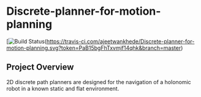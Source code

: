 # Discrete-planner-for-motion-planning
[![Build Status](https://travis-ci.com/ajeetwankhede/Discrete-planner-for-motion-planning.svg?token=PaB15bgFhTxvmjf14qhk&branch=master)(https://travis-ci.com/ajeetwankhede/Discrete-planner-for-motion-planning.svg?token=PaB15bgFhTxvmjf14qhk&branch=master)

## Project Overview
2D discrete path planners are designed for the navigation of a holonomic robot in a known static and flat environment.
